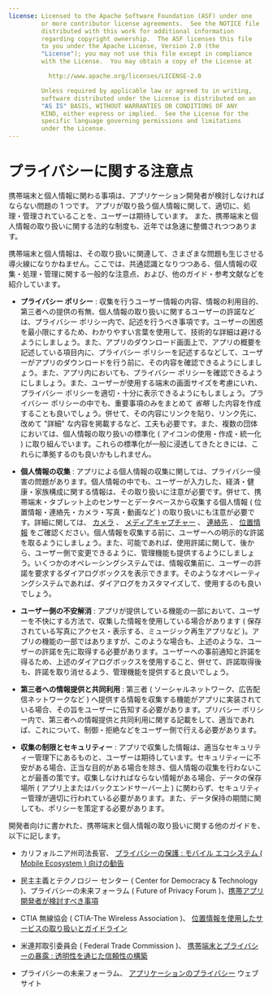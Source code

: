 ```yaml
---
license: Licensed to the Apache Software Foundation (ASF) under one
         or more contributor license agreements.  See the NOTICE file
         distributed with this work for additional information
         regarding copyright ownership.  The ASF licenses this file
         to you under the Apache License, Version 2.0 (the
         "License"); you may not use this file except in compliance
         with the License.  You may obtain a copy of the License at

           http://www.apache.org/licenses/LICENSE-2.0

         Unless required by applicable law or agreed to in writing,
         software distributed under the License is distributed on an
         "AS IS" BASIS, WITHOUT WARRANTIES OR CONDITIONS OF ANY
         KIND, either express or implied.  See the License for the
         specific language governing permissions and limitations
         under the License.
---
```


# プライバシーに関する注意点

携帯端末と個人情報に関わる事項は、アプリケーション開発者が検討しなければならない問題の 1 つです。
アプリが取り扱う個人情報に関して、適切に、処理・管理されていることを、ユーザーは期待しています。
また、携帯端末と個人情報の取り扱いに関する法的な制度も、近年では急速に整備されつつあります。

携帯端末と個人情報は、その取り扱いに関連して、さまざまな問題も生じさせる導火線になりかねません。ここでは、共通認識となりつつある、個人情報の収集・処理・管理に関する一般的な注意点、および、他のガイド・参考文献などを紹介しています。

* __プライバシー ポリシー__ : 収集を行うユーザー情報の内容、情報の利用目的、第三者への提供の有無、個人情報の取り扱いに関するユーザーの許諾などは、プライバシー ポリシー内で、記述を行うべき事項です。ユーザーの困惑を最小限にするため、わかりやすい言葉を使用して、技術的な詳細は避けるようにしましょう。また、アプリのダウンロード画面上で、アプリの概要を記述している項目内に、プライバシー ポリシーを記述するなどして、ユーザーがアプリのダウンロードを行う前に、その内容を確認できるようにしましょう。また、アプリ内においても、プライバシー ポリシーを確認できるようにしましょう。また、ユーザーが使用する端末の画面サイズを考慮にいれ、プライバシー ポリシーを適切・十分に表示できるようにもしましょう。プライバシー ポリシーの中でも、重要事項のみをまとめて _省略_ した内容を作成することも良いでしょう。併せて、その内容にリンクを貼り、リンク先に、改めて "詳細" な内容を掲載するなど、工夫も必要です。また、複数の団体においては、個人情報の取り扱いの標準化 ( アイコンの使用・作成・統一化 ) に取り組んでいます。これらの標準化が一般に浸透してきたときには、これらに準拠するのも良いかもしれません。

* __個人情報の収集__ : アプリによる個人情報の収集に関しては、プライバシー侵害の問題があります。個人情報の中でも、ユーザーが入力した、経済・健康・家族構成に関する情報は、その取り扱いに注意が必要です。併せて、携帯端末・タブレット上のセンサーとデータベースから収集する個人情報 ( 位置情報・連絡先・カメラ・写真・動画など ) の取り扱いにも注意が必要です。詳細に関しては、 [カメラ](cordova_camera_camera.md.html) 、 [メディアキャプチャー](cordova_media_capture_capture.md.html) 、 [連絡先](cordova_contacts_contacts.md.html) 、 [位置情報](cordova_geolocation_geolocation.md.html) をご確認ください。個人情報を収集する前に、ユーザーへの明示的な許諾を取るようにしましょう。また、可能であれば、使用許諾に関して、後から、ユーザー側で変更できるように、管理機能も提供するようにしましょう。いくつかのオペレーシングシステムでは、情報収集前に、ユーザーの許諾を要求するダイアログボックスを表示できます。そのようなオペレーティングシステムであれば、ダイアログをカスタマイズして、使用するのも良いでしょう。

* __ユーザー側の不安解消__ : アプリが提供している機能の一部において、ユーザーを不快にする方法で、収集した情報を使用している場合があります ( 保存されている写真にアクセス・表示する、ミュージック再生アプリなど )。アプリの機能の一部ではありますが、このような場合も、上述のような、ユーザーの許諾を先に取得する必要があります。ユーザーへの事前通知と許諾を得るため、上述のダイアログボックスを使用すること、併せて、許諾取得後も、許諾を取り消せるよう、管理機能を提供すると良いでしょう。

* __第三者への情報提供と共同利用__ : 第三者 ( ソーシャルネットワーク、広告配信ネットワークなど ) へ提供する情報を収集する機能がアプリに実装されている場合、その旨をユーザーに告知する必要があります。プリバシー ポリシー内で、第三者への情報提供と共同利用に関する記載をして、適当であれば、これについて、制御・拒絶などをユーザー側で行える必要があります。

* __収集の制限とセキュリティー__ : アプリで収集した情報は、適当なセキュリティー管理下にあるものと、ユーザーは期待しています。セキュリティーに不安がある場合、正当な目的がある場合を除き、個人情報の収集を行わないことが最善の策です。収集しなければならない情報がある場合、データの保存場所 ( アプリ上またはバックエンドサーバー上 ) に関わらず、セキュリティー管理が適切に行われている必要があります。また、データ保持の期間に関しても、ポリシーを策定する必要があります。

開発者向けに書かれた、携帯端末と個人情報の取り扱いに関する他のガイドを、以下に記します。

* カリフォルニア州司法長官、 [プライバシーの保護 : モバイル エコシステム ( Mobile Ecosystem ) 向けの勧告][1]

* 民主主義とテクノロジー センター ( Center for Democracy & Technology )、プライバシーの未来フォーラム ( Future of Privacy Forum )、[携帯アプリ開発者が検討すべき事項][2]

* CTIA 無線協会 ( CTIA-The Wireless Association )、 [位置情報を使用したサービスの取り扱いとガイドライン][3]

* 米連邦取引委員会 ( Federal Trade Commission )、 [携帯端末とプライバシーの暴露 : 透明性を通じた信頼性の構築][4]

* プライバシーの未来フォーラム、 [アプリケーションのプライバシー][5] ウェブサイト

[1]: http://oag.ca.gov/sites/all/files/pdfs/privacy/privacy_on_the_go.pdf
[2]: http://www.futureofprivacy.org/wp-content/uploads/Best-Practices-for-Mobile-App-Developers_Final.pdf
[3]: http://www.ctia.org/business_resources/wic/index.cfm/AID/11300
[4]: http://www.ftc.gov/os/2013/02/130201mobileprivacyreport.pdf
[5]: http://www.applicationprivacy.org
